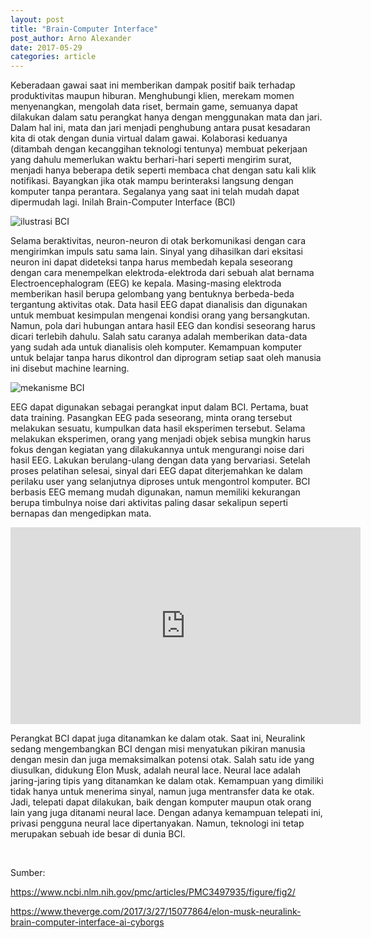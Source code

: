 ```yaml
---
layout: post
title: "Brain-Computer Interface"
post_author: Arno Alexander
date: 2017-05-29
categories: article
---
```

<p>Keberadaan gawai saat ini memberikan dampak positif baik terhadap produktivitas maupun hiburan. Menghubungi klien, merekam momen menyenangkan, mengolah data riset, bermain game, semuanya dapat dilakukan dalam satu perangkat hanya dengan menggunakan mata dan jari. Dalam hal ini, mata dan jari menjadi penghubung antara pusat kesadaran kita di otak dengan dunia virtual dalam gawai. Kolaborasi keduanya (ditambah dengan kecanggihan teknologi tentunya) membuat pekerjaan yang dahulu memerlukan waktu berhari-hari seperti mengirim surat, menjadi hanya beberapa detik seperti membaca chat dengan satu kali klik notifikasi. Bayangkan jika otak mampu berinteraksi langsung dengan komputer tanpa perantara. Segalanya yang saat ini telah mudah dapat dipermudah lagi. Inilah Brain-Computer Interface (BCI)</p><!--endofpreview-->
<img src="{{ site.url }}/assets/posts/2017-05-29-brain-computer-interface/eeg-bci.jpg" title="ilustrasi BCI" class="img-responsive" style="display: block; margin-left: auto; margin-right: auto">
<p>Selama beraktivitas, neuron-neuron di otak berkomunikasi dengan cara mengirimkan impuls satu sama lain. Sinyal yang dihasilkan dari eksitasi neuron ini dapat dideteksi tanpa harus membedah kepala seseorang dengan cara menempelkan elektroda-elektroda dari sebuah alat bernama Electroencephalogram (EEG) ke kepala. Masing-masing elektroda memberikan hasil berupa gelombang yang bentuknya berbeda-beda tergantung aktivitas otak. Data hasil EEG dapat dianalisis dan digunakan untuk membuat kesimpulan mengenai kondisi orang yang bersangkutan. Namun, pola dari hubungan antara hasil EEG dan kondisi seseorang harus dicari terlebih dahulu. Salah satu caranya adalah memberikan data-data yang sudah ada untuk dianalisis oleh komputer. Kemampuan komputer untuk belajar tanpa harus dikontrol dan diprogram setiap saat oleh manusia ini disebut machine learning.</p>
<img src="{{ site.url }}/assets/posts/2017-05-29-brain-computer-interface/bci-detail.jpg" title="mekanisme BCI" class="img-responsive" style="display: block; margin-left: auto; margin-right: auto">
<p>EEG dapat digunakan sebagai perangkat input dalam BCI. Pertama, buat data training. Pasangkan EEG pada seseorang, minta orang tersebut melakukan sesuatu, kumpulkan data hasil eksperimen tersebut. Selama melakukan eksperimen, orang yang menjadi objek sebisa mungkin harus fokus dengan kegiatan yang dilakukannya untuk mengurangi noise dari hasil EEG. Lakukan berulang-ulang dengan data yang bervariasi. Setelah proses pelatihan selesai, sinyal dari EEG dapat diterjemahkan ke dalam perilaku user yang selanjutnya diproses untuk mengontrol komputer. BCI berbasis EEG memang mudah digunakan, namun memiliki kekurangan berupa timbulnya noise dari aktivitas paling dasar sekalipun seperti bernapas dan mengedipkan mata.</p>
<iframe width="560" height="315" src="https://www.youtube.com/embed/ZrGPuUQsDjo" frameborder="0" allowfullscreen></iframe>
<p>Perangkat BCI dapat juga ditanamkan ke dalam otak. Saat ini, Neuralink sedang mengembangkan BCI dengan misi menyatukan pikiran manusia dengan mesin dan juga memaksimalkan potensi otak. Salah satu ide yang diusulkan, didukung Elon Musk, adalah neural lace. Neural lace adalah jaring-jaring tipis yang ditanamkan ke dalam otak. Kemampuan yang dimiliki tidak hanya untuk menerima sinyal, namun juga mentransfer data ke otak. Jadi, telepati dapat dilakukan, baik dengan komputer maupun otak orang lain yang juga ditanami neural lace. Dengan adanya kemampuan telepati ini, privasi pengguna neural lace dipertanyakan. Namun, teknologi ini tetap merupakan sebuah ide besar di dunia BCI.</p>
<br>
<p>Sumber:</p>
<p><a href="https://www.ncbi.nlm.nih.gov/pmc/articles/PMC3497935/figure/fig2/">https://www.ncbi.nlm.nih.gov/pmc/articles/PMC3497935/figure/fig2/</a></p>
<p><a href="https://www.theverge.com/2017/3/27/15077864/elon-musk-neuralink-brain-computer-interface-ai-cyborgs">https://www.theverge.com/2017/3/27/15077864/elon-musk-neuralink-brain-computer-interface-ai-cyborgs</a></p>